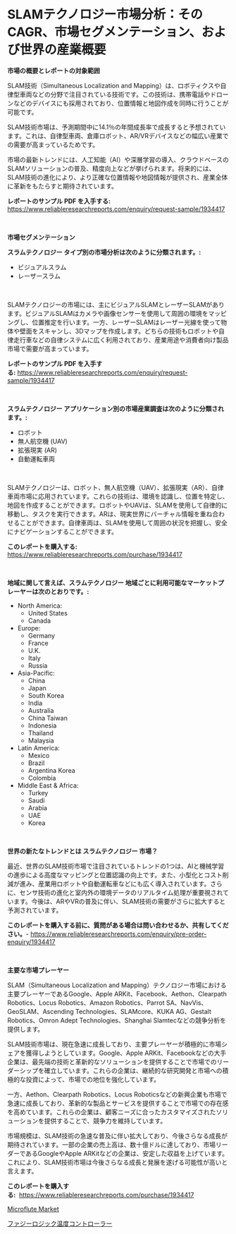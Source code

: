 <p><h1>SLAMテクノロジー市場分析：そのCAGR、市場セグメンテーション、および世界の産業概要</h1></p><p><strong>市場の概要とレポートの対象範囲</strong></p>
<p><p>SLAM技術（Simultaneous Localization and Mapping）は、ロボティクスや自律型車両などの分野で注目されている技術です。この技術は、携帯電話やドローンなどのデバイスにも採用されており、位置情報と地図作成を同時に行うことが可能です。</p><p>SLAM技術市場は、予測期間中に14.1％の年間成長率で成長すると予想されています。これは、自律型車両、倉庫ロボット、AR/VRデバイスなどの幅広い産業での需要が高まっているためです。</p><p>市場の最新トレンドには、人工知能（AI）や深層学習の導入、クラウドベースのSLAMソリューションの普及、精度向上などが挙げられます。将来的には、SLAM技術の進化により、より正確な位置情報や地図情報が提供され、産業全体に革新をもたらすと期待されています。</p></p>
<p><strong>レポートのサンプル PDF を入手する:</strong> <a href="https://www.reliableresearchreports.com/enquiry/request-sample/1934417">https://www.reliableresearchreports.com/enquiry/request-sample/1934417</a></p>
<p>&nbsp;</p>
<p><strong>市場セグメンテーション</strong></p>
<p><strong>スラムテクノロジー タイプ別の市場分析は次のように分類されます。:</strong></p>
<p><ul><li>ビジュアルスラム</li><li>レーザースラム</li></ul></p>
<p>&nbsp;</p>
<p><p>SLAMテクノロジーの市場には、主にビジュアルSLAMとレーザーSLAMがあります。ビジュアルSLAMはカメラや画像センサーを使用して周囲の環境をマッピングし、位置推定を行います。一方、レーザーSLAMはレーザー光線を使って物体や壁面をスキャンし、3Dマップを作成します。どちらの技術もロボットや自律走行車などの自律システムに広く利用されており、産業用途や消費者向け製品市場で需要が高まっています。</p></p>
<p><strong>レポートのサンプル PDF を入手する:</strong>&nbsp;<a href="https://www.reliableresearchreports.com/enquiry/request-sample/1934417">https://www.reliableresearchreports.com/enquiry/request-sample/1934417</a></p>
<p>&nbsp;</p>
<p><strong> スラムテクノロジー アプリケーション別の市場産業調査は次のように分類されます。:</strong></p>
<p><ul><li>ロボット</li><li>無人航空機 (UAV)</li><li>拡張現実 (AR)</li><li>自動運転車両</li></ul></p>
<p>&nbsp;</p>
<p><p>SLAMテクノロジーは、ロボット、無人航空機（UAV）、拡張現実（AR）、自律車両市場に応用されています。これらの技術は、環境を認識し、位置を特定し、地図を作成することができます。ロボットやUAVは、SLAMを使用して自律的に移動し、タスクを実行できます。ARは、現実世界にバーチャル情報を重ね合わせることができます。自律車両は、SLAMを使用して周囲の状況を把握し、安全にナビゲーションすることができます。</p></p>
<p><strong>このレポートを購入する:</strong>&nbsp; <a href="https://www.reliableresearchreports.com/purchase/1934417">https://www.reliableresearchreports.com/purchase/1934417</a></p>
<p>&nbsp;</p>
<p><strong>地域に関して言えば、スラムテクノロジー 地域ごとに利用可能なマーケットプレーヤーは次のとおりです。:</strong></p>
<p><ul>
    <li>
        North America:
        <ul>
            <li>United States</li>
            <li>Canada</li>
        </ul>
    </li>
    <li>
        Europe:
        <ul>
            <li>Germany</li>
            <li>France</li>
            <li>U.K.</li>
            <li>Italy</li>
            <li>Russia</li>
        </ul>
    </li>
    <li>
        Asia-Pacific:
        <ul>
            <li>China</li>
            <li>Japan</li>
            <li>South Korea</li>
            <li>India</li>
            <li>Australia</li>
            <li>China Taiwan</li>
            <li>Indonesia</li>
            <li>Thailand</li>
            <li>Malaysia</li>
        </ul>
    </li>
    <li>
        Latin America:
        <ul>
            <li>Mexico</li>
            <li>Brazil</li>
            <li>Argentina Korea</li>
            <li>Colombia</li>
        </ul>
    </li>
    <li>
        Middle East & Africa:
        <ul>
            <li>Turkey</li>
            <li>Saudi</li>
            <li>Arabia</li>
            <li>UAE</li>
            <li>Korea</li>
        </ul>
    </li>
    </ul></p>
<p>&nbsp;</p>
<p><strong>世界の新たなトレンドとは スラムテクノロジー 市場？</strong></p>
<p><p>最近、世界のSLAM技術市場で注目されているトレンドの1つは、AIと機械学習の進歩による高度なマッピングと位置認識の向上です。また、小型化とコスト削減が進み、産業用ロボットや自動運転車などにも広く導入されています。さらに、センサ技術の進化と室内外の環境データのリアルタイム処理が重要視されています。今後は、ARやVRの普及に伴い、SLAM技術の需要がさらに拡大すると予測されています。</p></p>
<p><strong>このレポートを購入する前に、質問がある場合は問い合わせるか、共有してください。</strong>- <a href="https://www.reliableresearchreports.com/enquiry/pre-order-enquiry/1934417">https://www.reliableresearchreports.com/enquiry/pre-order-enquiry/1934417</a></p>
<p>&nbsp;</p>
<p><strong>主要な市場プレーヤー</strong></p>
<p><p>SLAM（Simultaneous Localization and Mapping）テクノロジー市場における主要プレーヤーであるGoogle、Apple ARKit、Facebook、Aethon、Clearpath Robotics、Locus Robotics、Amazon Robotics、Parrot SA、NavVis、GeoSLAM、Ascending Technologies、SLAMcore、KUKA AG、Gestalt Robotics、Omron Adept Technologies、Shanghai Slamtecなどの競争分析を提供します。</p><p>SLAM技術市場は、現在急速に成長しており、主要プレーヤーが積極的に市場シェアを獲得しようとしています。Google、Apple ARKit、Facebookなどの大手企業は、最先端の技術と革新的なソリューションを提供することで市場でのリーダーシップを確立しています。これらの企業は、継続的な研究開発と市場への積極的な投資によって、市場での地位を強化しています。</p><p>一方、Aethon、Clearpath Robotics、Locus Roboticsなどの新興企業も市場で急速に成長しており、革新的な製品とサービスを提供することで市場での存在感を高めています。これらの企業は、顧客ニーズに合ったカスタマイズされたソリューションを提供することで、競争力を維持しています。</p><p>市場規模は、SLAM技術の急速な普及に伴い拡大しており、今後さらなる成長が期待されています。一部の企業の売上高は、数十億ドルに達しており、市場リーダーであるGoogleやApple ARKitなどの企業は、安定した収益を上げています。これにより、SLAM技術市場は今後さらなる成長と発展を遂げる可能性が高いと言えます。</p></p>
<p><strong>このレポートを購入する:</strong>&nbsp;&nbsp;<a href="https://www.reliableresearchreports.com/purchase/1934417">https://www.reliableresearchreports.com/purchase/1934417</a></p>
<p><p><a href="https://automatic-knee-4c7.notion.site/Microflute-Market-Size-Growth-Outlook-from-2024-to-2031-projecting-at-Market-s-Trends-Analysis-by--44374b509fe14b66974c54be0b2d91fe">Microflute Market</a></p><p><a href="https://medium.com/@eleanorardy655/2024%E5%B9%B4%E3%81%8B%E3%82%892031%E5%B9%B4%E3%81%BE%E3%81%A7%E3%81%AE%E6%9C%9F%E9%96%93%E3%81%AE%E3%83%95%E3%82%A1%E3%82%B8%E3%83%BC%E3%83%AD%E3%82%B8%E3%83%83%E3%82%AF%E6%B8%A9%E5%BA%A6%E3%82%B3%E3%83%B3%E3%83%88%E3%83%AD%E3%83%BC%E3%83%A9%E3%83%BC%E3%81%AE%E5%B8%82%E5%A0%B4%E5%8B%95%E5%90%91%E3%81%A8%E5%B8%82%E5%A0%B4%E5%88%86%E6%9E%90%E3%82%92%E4%BA%88%E6%B8%AC%E3%81%97%E3%81%BE%E3%81%99-628f0e65812b">ファジーロジック温度コントローラー</a></p></p>